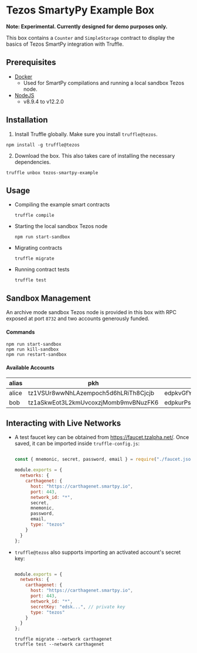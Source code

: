 Tezos SmartyPy Example Box
=================

**Note: Experimental. Currently designed for demo purposes only.**

This box contains a `Counter` and `SimpleStorage` contract to display the basics of Tezos
SmartPy integration with Truffle.


## Prerequisites

- [Docker](https://docs.docker.com/v17.12/install/)
  - Used for SmartPy compilations and running a local sandbox Tezos node.
- [NodeJS](https://nodejs.org/en/)
  -  v8.9.4 to v12.2.0


## Installation

1. Install Truffle globally. Make sure you install `truffle@tezos`.
  ```shell
  npm install -g truffle@tezos
  ```

2. Download the box. This also takes care of installing the necessary dependencies.
  ```shell
  truffle unbox tezos-smartpy-example
  ```


## Usage

- Compiling the example smart contracts

  ```shell
  truffle compile
  ```

- Starting the local sandbox Tezos node
  ```shell
  npm run start-sandbox
  ```

- Migrating contracts
  ```shell
  truffle migrate
  ```

- Running contract tests
  ```shell
  truffle test
  ```


## Sandbox Management

An archive mode sandbox Tezos node is provided in this box with RPC exposed at port `8732` and two accounts generously funded.


#### Commands

```shell
npm run start-sandbox
npm run kill-sandbox
npm run restart-sandbox
```


#### Available Accounts

|alias  |pkh  |pk  |sk   |
|---|---|---|---|
|alice   |tz1VSUr8wwNhLAzempoch5d6hLRiTh8Cjcjb   |edpkvGfYw3LyB1UcCahKQk4rF2tvbMUk8GFiTuMjL75uGXrpvKXhjn   |edsk3QoqBuvdamxouPhin7swCvkQNgq4jP5KZPbwWNnwdZpSpJiEbq   |
|bob   |tz1aSkwEot3L2kmUvcoxzjMomb9mvBNuzFK6   |edpkurPsQ8eUApnLUJ9ZPDvu98E8VNj4KtJa1aZr16Cr5ow5VHKnz4   |edsk3RFfvaFaxbHx8BMtEW1rKQcPtDML3LXjNqMNLCzC3wLC1bWbAt   |


## Interacting with Live Networks

- A test faucet key can be obtained from https://faucet.tzalpha.net/. Once saved, it can be imported inside `truffle-config.js`:

  ```javascript

  const { mnemonic, secret, password, email } = require("./faucet.json");

  module.exports = {
    networks: {
      carthagenet: {
        host: "https://carthagenet.smartpy.io",
        port: 443,
        network_id: "*",
        secret,
        mnemonic,
        password,
        email,
        type: "tezos"
      }
    }
  };

  ```

- `truffle@tezos` also supports importing an activated account's secret key:

  ```javascript

  module.exports = {
    networks: {
      carthagenet: {
        host: "https://carthagenet.smartpy.io",
        port: 443,
        network_id: "*",
        secretKey: "edsk...", // private key
        type: "tezos"
      }
    }
  };
  ```

  ```shell
  truffle migrate --network carthagenet
  truffle test --network carthagenet
  ```
